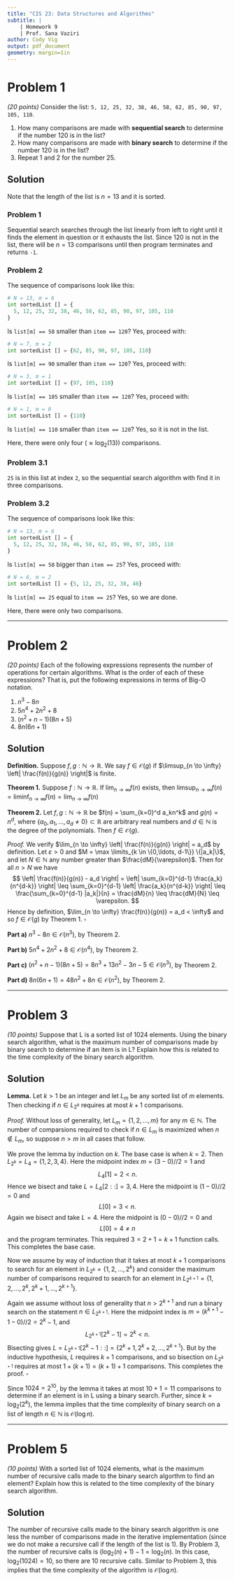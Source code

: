 ```yaml
---
title: "CIS 23: Data Structures and Algorithms"
subtitle: |
    | Homework 9 
    | Prof. Sana Vaziri
author: Cody Vig
output: pdf_document
geometry: margin=1in
---
```


# Problem 1

*(20 points)* Consider the list: `5, 12, 25, 32, 38, 46, 58, 62, 85, 90, 97, 105, 110`.

1. How many comparisons are made with **sequential search** to determine if the number 120 is in the list?
2. How many comparisons are made with **binary search** to determine if the number 120 is in the list?
3. Repeat 1 and 2 for the number 25.

## Solution

Note that the length of the list is $n = 13$ and it is sorted.

### Problem 1
Sequential search searches through the list linearly from left to right until it finds the element in question or it exhausts the list. Since 120 is not in the list, there will be $n = 13$ comparisons until then program terminates and returns `-1`.

### Problem 2
The sequence of comparisons look like this:
  
```python
# N = 13, m = 6
int sortedList [] = {
  5, 12, 25, 32, 38, 46, 58, 62, 85, 90, 97, 105, 110
}	
```

Is `list[m] == 58` smaller than `item == 120`? Yes, proceed with: 
```python
# N = 7, m = 2
int sortedList [] = {62, 85, 90, 97, 105, 110}
```
Is `list[m] == 90` smaller than `item == 120`? Yes, proceed with: 
```python
# N = 3, m = 1
int sortedList [] = {97, 105, 110}
```
Is `list[m] == 105` smaller than `item == 120`? Yes, proceed with: 
```python
# N = 1, m = 0
int sortedList [] = {110}
```
Is `list[m] == 110` smaller than `item == 120`? Yes, so it is not in the list.

Here, there were only four $(\approx \log_2(13))$ comparisons. 

### Problem 3.1
`25` is in this list at index `2`, so the sequential search algorithm with find it in three comparisons.

### Problem 3.2
The sequence of comparisons look like this:
  
```python
# N = 13, m = 6
int sortedList [] = {
  5, 12, 25, 32, 38, 46, 58, 62, 85, 90, 97, 105, 110
}	
```

Is `list[m] == 58` bigger than `item == 25`? Yes, proceed with: 
```python
# N = 6, m = 2
int sortedList [] = {5, 12, 25, 32, 38, 46}
```
Is `list[m] == 25` equal to `item == 25`? Yes, so we are done.

Here, there were only two comparisons. 

___

# Problem 2

*(20 points)* Each of the following expressions represents the number of operations for certain algorithms. What is the order of each of these expressions? That is, put the following expressions in terms of Big-O notation.

1. $n^3 - 8n$
2. $5n^4 + 2n^2 + 8$
3. $(n^2 + n - 1)(8n + 5)$
4. $8n(6n+1)$

## Solution

**Definition.** Suppose $f, g: \mathbb{N} \to \mathbb{R}$. We say $f \in \mathcal{O}(g)$ if $\limsup_{n \to \infty} \left| \frac{f(n)}{g(n)} \right|$ is finite.

**Theorem 1.** Suppose $f: \mathbb{N} \to \mathbb{R}$. If $\lim_{n \to \infty} f(n)$ exists, then $\limsup_{n \to \infty} f(n) = \liminf_{n \to \infty} f(n) = \lim_{n \to \infty} f(n)$ 

**Theorem 2.** Let $f, g: \mathbb{N} \to \mathbb{R}$ be $f(n) = \sum_{k=0}^d a_kn^k$ and $g(n) = n^d$, where $\{a_0, a_1,\ldots, a_d \neq 0\} \subset \mathbb{R}$ are arbitrary real numbers and $d \in \mathbb{N}$ is the degree of the polynomials. Then $f \in \mathcal{O}(g)$.

*Proof.* We verify $\lim_{n \to \infty} \left| \frac{f(n)}{g(n)} \right| = a_d$ by definition. Let $\varepsilon > 0$ and $M = \max \limits_{k \in \{0,\ldots, d-1\}} \{|a_k|\}$, and let $N \in \mathbb{N}$ any number greater than $\frac{dM}{\varepsilon}$. Then for all $n > N$ we have
$$
\left| \frac{f(n)}{g(n)} - a_d \right| 
  = \left| \sum_{k=0}^{d-1} \frac{a_k}{n^{d-k}} \right|
  \leq \sum_{k=0}^{d-1} \left| \frac{a_k}{n^{d-k}} \right|
  \leq \frac{\sum_{k=0}^{d-1} |a_k|}{n}
  = \frac{dM}{n}
  \leq \frac{dM}{N}
  \leq \varepsilon.
$$
Hence by definition, $\lim_{n \to \infty} \frac{f(n)}{g(n)} = a_d < \infty$ and so $f \in \mathcal{O}(g)$ by Theorem 1. $\square$

**Part a)** $n^3 - 8n \in \mathcal{O}(n^3)$, by Theorem 2.

**Part b)** $5n^4 + 2n^2 + 8 \in \mathcal{O}(n^4)$, by Theorem 2.

**Part c)** $(n^2 + n - 1)(8n + 5) = 8n^3 + 13n^2 - 3n - 5 \in \mathcal{O}(n^3)$, by Theorem 2.

**Part d)** $8n(6n+1) = 48n^2 + 8n \in \mathcal{O}(n^2)$, by Theorem 2.

___

# Problem 3

*(10 points)* Suppose that L is a sorted list of 1024 elements. Using the binary search algorithm, what is the maximum number of comparisons made by binary search to determine if an item is in L? Explain how this is related to the time complexity of the binary search algorithm.

## Solution

**Lemma.** Let $k > 1$ be an integer and let $L_m$ be any sorted list of $m$ elements. Then checking if $n \in L_{2^k}$ requires at most $k+1$ comparisons.

*Proof.* Without loss of generality, let $L_m = \{1, 2, \ldots, m\}$ for any $m \in \mathbb{N}$. The number of comparsions required to check if $n \in L_m$ is maximized when $n \not\in L_m$, so suppose $n > m$ in all cases that follow.

We prove the lemma by induction on $k$. The base case is when $k = 2$. Then $L_{2^k} = L_4 = \{1, 2, 3, 4\}$. Here the midpoint index $m = (3 - 0) // 2 = 1$ and 
$$
L_4[1] = 2 < n.
$$
Hence we bisect and take $L = L_4[2::] = {3, 4}$. Here the midpoint is $(1 - 0) // 2 = 0$ and
$$
L[0] = 3 < n.
$$
Again we bisect and take $L = {4}$. Here the midpoint is $(0 - 0) // 2 = 0$ and
$$
L[0] = 4 \neq n
$$
and the program terminates. This required $3 = 2 + 1 = k + 1$ function calls. This completes the base case.

Now we assume by way of induction that it takes at most $k + 1$ comparisons to search for an element in $L_{2^k} = \{1, 2, \ldots, 2^k\}$ and consider the maximum number of comparisons required to search for an element in $L_{2^{k+1}} = \{1, 2, \ldots, 2^k, 2^k+1, \ldots, 2^{k+1}\}$.

Again we assume without loss of generality that $n > 2^{k+1}$ and run a binary search on the statement $n \in L_{2^{k+1}}$. Here the midpoint index is $m = (k^{k+1}-1 - 0) // 2 = 2^k-1$, and
$$
L_{2^{k+1}}[2^k-1] = 2^k < n.
$$
Bisecting gives $L = L_{2^{k+1}}[2^k-1::] = \{2^k + 1, 2^k + 2, \ldots, 2^{k+1}\}$. But by the inductive hypothesis, $L$ requires $k+1$ comparisons, and so bisection on $L_{2^{k+1}}$ requires at most $1 + (k + 1) = (k + 1) + 1$ comparisons. This completes the proof. $\square$


Since $1024 = 2^{10}$, by the lemma it takes at most $10 + 1 = 11$ comparisons to determine if an element is in L using a binary search. Further, since $k = \log_2(2^k)$, the lemma implies that the time complexity of binary search on a list of length $n \in \mathbb{N}$ is $\mathcal{O}(\log n)$.

___

# Problem 5

*(10 points)* With a sorted list of 1024 elements, what is the maximum number of recursive calls made to the binary search algorthm to find an element? Explain how this is related to the time complexity of the binary search algorithm.

## Solution

The number of recursive calls made to the binary search algorithm is one less the number of comparisons made in the iterative implementation (since we do not make a recursive call if the length of the list is $1$). By Problem 3, the number of recursive calls is $(\log_2(n) + 1) - 1 = \log_2(n)$. In this case, $\log_2(1024) = 10$, so there are $10$ recursive calls. Similar to Problem 3, this implies that the time complexity of the algorithm is $\mathcal{O}(\log n)$. 